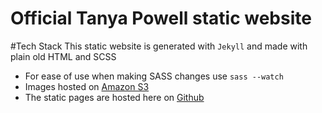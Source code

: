 # Official Tanya Powell static website

#Tech Stack
This static website is generated with `Jekyll` and made with plain old HTML and SCSS

- For ease of use when making SASS changes use `sass --watch`
- Images hosted on [Amazon S3](https://aws.amazon.com/s3/)
- The static pages are hosted here on [Github](https://github.com)
